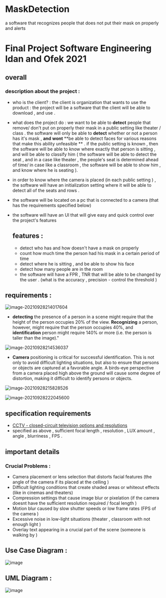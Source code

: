 # MaskDetection
a software that recognizes people that does not put their mask on properly and alerts

# Final Project Software Engineering Idan and Ofek 2021



## overall 

### description about the project : 

- who is the client? : the client is organization that wants to use the product : the project will be a  software that the client will be able to download , and use . 

- what does the project do : we want to be able to **detect** people that remove/ don't put on properly their mask in a public setting like theater / class  . the software will only be able to **detect** whether or not a person has it's mask , **and** **wont** **be able to detect faces for various reasons that make this ability unfeasible ** . if the public setting is known , then the software will be able to know where exactly that person is sitting , and will be able to classify him ( the software will be able to detect the seat , and in a case like theater , the people's seat is determined ahead of time/ in case like a classroom , the software will be able to show him , and know where he is seating  ).

- in order to know where the camera is placed (in each public setting ) , the software will have an initialization setting where it will be able to detect all of the seats and rows . 

- the software will be located on a pc that is connected to a camera (that has the requirements specified below)

- the software will have an UI that will give easy and quick control over the project's features 

  

  

  ## features : 

  - detect who has and how doesn't have a mask on properly
  - count how much time the person had his mask in a certain period of time 
  - detect where he is sitting , and be able to show his face 
  - detect how many people are in the room 
  - the software will have a FPR , TNR that will be able to be changed by the user . (what is the accuracy , precision - control the threshold  )





## requirements : 


![image-20210928214017604](https://user-images.githubusercontent.com/80175752/137226152-cbe71985-2214-4012-920e-a213aa8c08ac.png)



- **detecting** the presence of a person in a scene might require that the height of the person occupies 20% of the view. **Recognizing** a person, however, might require that the person occupies 40%, and **identification** person might require 140% or more (i.e. the person is taller than the image)."



![image-20210928214536037](https://user-images.githubusercontent.com/80175752/137225901-e6c84ed7-97b5-434c-b76c-b84709569bee.png)


- **Camera** positioning is critical for successful identification. This is not only to avoid difficult lighting situations, but also to ensure that persons or objects are captured at a favorable angle. A birds-eye perspective from a camera placed high above the ground will cause some degree of distortion, making it difficult to identify persons or objects.










![image-20210928215828526](https://user-images.githubusercontent.com/80175752/137225906-ed134809-b5f4-42fc-a91c-0334cf5bf0ad.png)


![image-20210928222045600](https://user-images.githubusercontent.com/80175752/137225908-d15320ff-df7d-4883-8a11-da5c31bd1a55.png)

## specification requirements 

- [CCTV - closed-circuit television options and resolutions  ]("https://www.axis.com/products/product-selector#!/")
- specified as above , sufficient focal length , resolution , LUX amount , angle , blurriness  , FPS .





## important details 

### Crucial Problems : 

- Camera placement or lens selection that distorts facial features (the angle of the camera if its placed at the celling )
- Difficult lighting conditions that create shaded areas or whiteout effects (like in cinemas and theaters)
- Compression settings that cause image blur or pixelation (if the camera doesnt have the sufficient resolution required / focal length )
- Motion blur caused by slow shutter speeds or low frame rates (FPS of the camera )
- Excessive noise in low-light situations (theater , classroom with not enough light )
- Overlay text appearing in a crucial part of the scene (someone is walking by )



## Use Case Diagram : 

![image](https://user-images.githubusercontent.com/80175752/141981305-b5052b0f-e967-4772-9092-0ab91953f2b1.png)



## UML Diagram :
  
![image](https://user-images.githubusercontent.com/80175752/141981187-09aa5403-d0bb-403c-a1c5-abc3740f5271.png)
